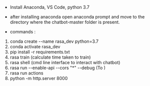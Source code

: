 * Install Anaconda, VS Code, python 3.7

* after installing anaconda open anaconda prompt and move to the directory where the chatbot-master folder is present.

* commands :
1. conda create --name rasa_dev python=3.7
2. conda activate rasa_dev
2. pip install -r requirements.txt
3. rasa train (calculate time taken to train)
4. rasa shell (cmd line interface to interact with chatbot)
5. rasa run --enable-api --cors "*" --debug (To )
6. rasa run actions
7. python -m http.server 8000